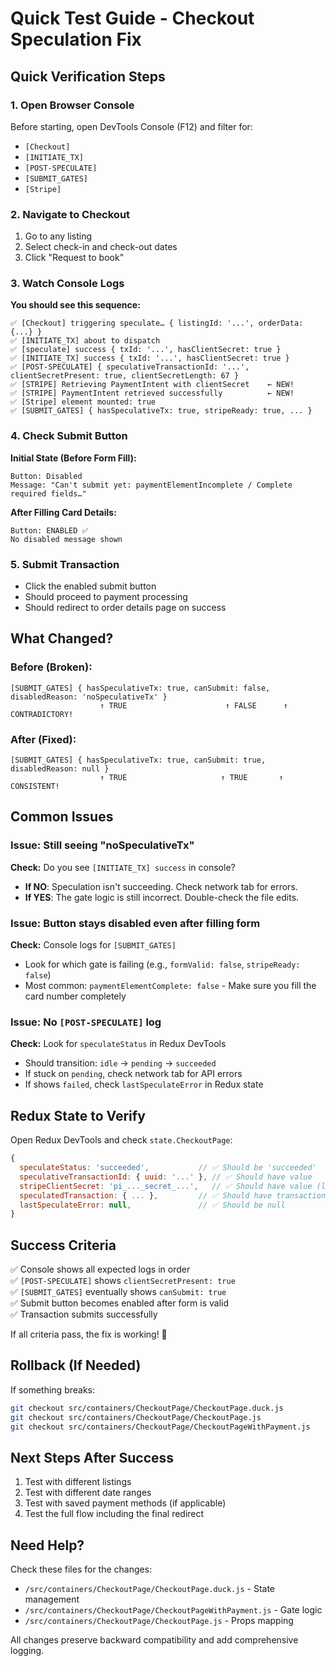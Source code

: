 # Quick Test Guide - Checkout Speculation Fix

## Quick Verification Steps

### 1. Open Browser Console
Before starting, open DevTools Console (F12) and filter for:
- `[Checkout]`
- `[INITIATE_TX]`
- `[POST-SPECULATE]`
- `[SUBMIT_GATES]`
- `[Stripe]`

### 2. Navigate to Checkout
1. Go to any listing
2. Select check-in and check-out dates
3. Click "Request to book"

### 3. Watch Console Logs

**You should see this sequence:**

```
✅ [Checkout] triggering speculate… { listingId: '...', orderData: {...} }
✅ [INITIATE_TX] about to dispatch
✅ [speculate] success { txId: '...', hasClientSecret: true }
✅ [INITIATE_TX] success { txId: '...', hasClientSecret: true }
✅ [POST-SPECULATE] { speculativeTransactionId: '...', clientSecretPresent: true, clientSecretLength: 67 }
✅ [STRIPE] Retrieving PaymentIntent with clientSecret    ← NEW!
✅ [STRIPE] PaymentIntent retrieved successfully          ← NEW!
✅ [Stripe] element mounted: true
✅ [SUBMIT_GATES] { hasSpeculativeTx: true, stripeReady: true, ... }
```

### 4. Check Submit Button

**Initial State (Before Form Fill):**
```
Button: Disabled
Message: "Can't submit yet: paymentElementIncomplete / Complete required fields…"
```

**After Filling Card Details:**
```
Button: ENABLED ✅
No disabled message shown
```

### 5. Submit Transaction
- Click the enabled submit button
- Should proceed to payment processing
- Should redirect to order details page on success

## What Changed?

### Before (Broken):
```
[SUBMIT_GATES] { hasSpeculativeTx: true, canSubmit: false, disabledReason: 'noSpeculativeTx' }
                    ↑ TRUE                      ↑ FALSE      ↑ CONTRADICTORY!
```

### After (Fixed):
```
[SUBMIT_GATES] { hasSpeculativeTx: true, canSubmit: true, disabledReason: null }
                    ↑ TRUE                     ↑ TRUE       ↑ CONSISTENT!
```

## Common Issues

### Issue: Still seeing "noSpeculativeTx"
**Check:** Do you see `[INITIATE_TX] success` in console?
- **If NO**: Speculation isn't succeeding. Check network tab for errors.
- **If YES**: The gate logic is still incorrect. Double-check the file edits.

### Issue: Button stays disabled even after filling form
**Check:** Console logs for `[SUBMIT_GATES]`
- Look for which gate is failing (e.g., `formValid: false`, `stripeReady: false`)
- Most common: `paymentElementComplete: false` - Make sure you fill the card number completely

### Issue: No `[POST-SPECULATE]` log
**Check:** Look for `speculateStatus` in Redux DevTools
- Should transition: `idle` → `pending` → `succeeded`
- If stuck on `pending`, check network tab for API errors
- If shows `failed`, check `lastSpeculateError` in Redux state

## Redux State to Verify

Open Redux DevTools and check `state.CheckoutPage`:

```javascript
{
  speculateStatus: 'succeeded',           // ✅ Should be 'succeeded'
  speculativeTransactionId: { uuid: '...' }, // ✅ Should have value
  stripeClientSecret: 'pi_..._secret_...',   // ✅ Should have value (long string)
  speculatedTransaction: { ... },         // ✅ Should have transaction object
  lastSpeculateError: null,               // ✅ Should be null
}
```

## Success Criteria

✅ Console shows all expected logs in order  
✅ `[POST-SPECULATE]` shows `clientSecretPresent: true`  
✅ `[SUBMIT_GATES]` eventually shows `canSubmit: true`  
✅ Submit button becomes enabled after form is valid  
✅ Transaction submits successfully  

If all criteria pass, the fix is working! 🎉

## Rollback (If Needed)

If something breaks:
```bash
git checkout src/containers/CheckoutPage/CheckoutPage.duck.js
git checkout src/containers/CheckoutPage/CheckoutPage.js
git checkout src/containers/CheckoutPage/CheckoutPageWithPayment.js
```

## Next Steps After Success

1. Test with different listings
2. Test with different date ranges
3. Test with saved payment methods (if applicable)
4. Test the full flow including the final redirect

## Need Help?

Check these files for the changes:
- `/src/containers/CheckoutPage/CheckoutPage.duck.js` - State management
- `/src/containers/CheckoutPage/CheckoutPageWithPayment.js` - Gate logic
- `/src/containers/CheckoutPage/CheckoutPage.js` - Props mapping

All changes preserve backward compatibility and add comprehensive logging.


